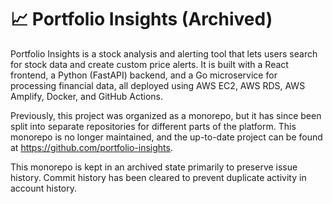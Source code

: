 # 📈 Portfolio Insights (Archived)

Portfolio Insights is a stock analysis and alerting tool that lets users search for stock data and create custom price alerts. It is built with a React frontend, a Python (FastAPI) backend, and a Go microservice for processing financial data, all deployed using AWS EC2, AWS RDS, AWS Amplify, Docker, and GitHub Actions.

Previously, this project was organized as a monorepo, but it has since been split into separate repositories for different parts of the platform. This monorepo is no longer maintained, and the up-to-date project can be found at https://github.com/portfolio-insights.

This monorepo is kept in an archived state primarily to preserve issue history. Commit history has been cleared to prevent duplicate activity in account history.